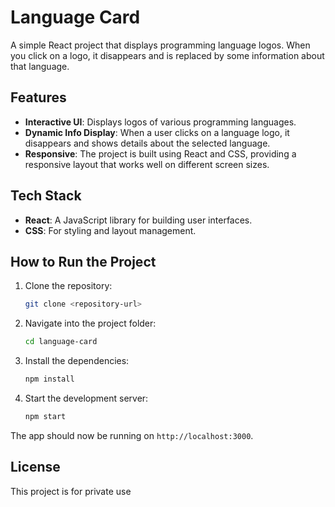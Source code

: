 
# Language Card

A simple React project that displays programming language logos. When you click on a logo, it disappears and is replaced by some information about that language.

## Features

- **Interactive UI**: Displays logos of various programming languages.
- **Dynamic Info Display**: When a user clicks on a language logo, it disappears and shows details about the selected language.
- **Responsive**: The project is built using React and CSS, providing a responsive layout that works well on different screen sizes.

## Tech Stack

- **React**: A JavaScript library for building user interfaces.
- **CSS**: For styling and layout management.

## How to Run the Project

1. Clone the repository:
   ```bash
   git clone <repository-url>
   ```
   
2. Navigate into the project folder:
   ```bash
   cd language-card
   ```

3. Install the dependencies:
   ```bash
   npm install
   ```

4. Start the development server:
   ```bash
   npm start
   ```

The app should now be running on `http://localhost:3000`.

## License

This project is for private use
